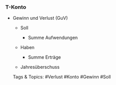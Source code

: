 ### T-Konto

- Gewinn und Verlust (GuV)

	- Soll

		- Summe Aufwendungen

	- Haben

		- Summe Erträge

	- Jahresüberschuss

   Tags & Topics:
   #Verlust
   #Konto
   #Gewinn
   #Soll